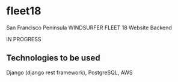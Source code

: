 # fleet18
San Francisco Peninsula WINDSURFER FLEET 18 Website Backend

IN PROGRESS

## Technologies to be used
Django (django rest framework), PostgreSQL, AWS
